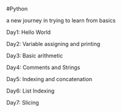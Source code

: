 #Python

a new journey in trying to learn from basics

Day1: Hello World

Day2: Variable assigning and printing

Day3: Basic arithmetic

Day4: Comments and Strings

Day5: Indexing and concatenation

Day6: List Indexing

Day7: Slicing
